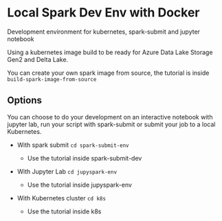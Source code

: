# Local Spark Dev Env with Docker

Development environment for kubernetes, spark-submit and jupyter notebook

Using a kubernetes image build to be ready for Azure Data Lake Storage Gen2 and Delta Lake.

You can create your own spark image from source, the tutorial is inside `build-spark-image-from-source`

## Options

You can choose to do your development on an interactive notebook with jupyter lab, run your script with spark-submit or submit your job to a local Kubernetes. 

* With spark submit `cd spark-submit-env`
    * Use the tutorial inside spark-submit-dev

* With Jupyter Lab `cd jupyspark-env`
    * Use the tutorial inside jupyspark-env

* With Kubernetes cluster `cd k8s`
    * Use the tutorial inside k8s
